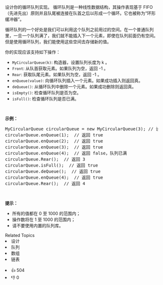 <p>设计你的循环队列实现。 循环队列是一种线性数据结构，其操作表现基于 FIFO（先进先出）原则并且队尾被连接在队首之后以形成一个循环。它也被称为“环形缓冲器”。</p>

<p>循环队列的一个好处是我们可以利用这个队列之前用过的空间。在一个普通队列里，一旦一个队列满了，我们就不能插入下一个元素，即使在队列前面仍有空间。但是使用循环队列，我们能使用这些空间去存储新的值。</p>

<p>你的实现应该支持如下操作：</p>

<ul> 
 <li><code>MyCircularQueue(k)</code>: 构造器，设置队列长度为 k 。</li> 
 <li><code>Front</code>: 从队首获取元素。如果队列为空，返回 -1 。</li> 
 <li><code>Rear</code>: 获取队尾元素。如果队列为空，返回 -1 。</li> 
 <li><code>enQueue(value)</code>: 向循环队列插入一个元素。如果成功插入则返回真。</li> 
 <li><code>deQueue()</code>: 从循环队列中删除一个元素。如果成功删除则返回真。</li> 
 <li><code>isEmpty()</code>: 检查循环队列是否为空。</li> 
 <li><code>isFull()</code>: 检查循环队列是否已满。</li> 
</ul>

<p>&nbsp;</p>

<p><strong>示例：</strong></p>

<pre>MyCircularQueue circularQueue = new MyCircularQueue(3); // 设置长度为 3
circularQueue.enQueue(1); &nbsp;// 返回 true
circularQueue.enQueue(2); &nbsp;// 返回 true
circularQueue.enQueue(3); &nbsp;// 返回 true
circularQueue.enQueue(4); &nbsp;// 返回 false，队列已满
circularQueue.Rear(); &nbsp;// 返回 3
circularQueue.isFull(); &nbsp;// 返回 true
circularQueue.deQueue(); &nbsp;// 返回 true
circularQueue.enQueue(4); &nbsp;// 返回 true
circularQueue.Rear(); &nbsp;// 返回 4</pre>

<p>&nbsp;</p>

<p><strong>提示：</strong></p>

<ul> 
 <li>所有的值都在 0&nbsp;至 1000 的范围内；</li> 
 <li>操作数将在 1 至 1000 的范围内；</li> 
 <li>请不要使用内置的队列库。</li> 
</ul>

<div><div>Related Topics</div><div><li>设计</li><li>队列</li><li>数组</li><li>链表</li></div></div><br><div><li>👍 504</li><li>👎 0</li></div>